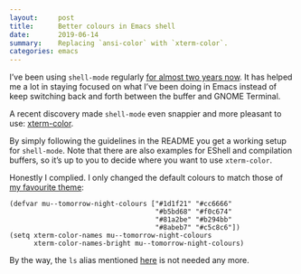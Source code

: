```yaml
---
layout:     post
title:      Better colours in Emacs shell
date:       2019-06-14
summary:    Replacing `ansi-color` with `xterm-color`.
categories: emacs
---
```


I’ve been using `shell-mode` regularly [for almost two years
now](https://manuel-uberti.github.io/emacs/2017/10/07/m-x-shell/). It has helped
me a lot in staying focused on what I’ve been doing in Emacs instead of keep
switching back and forth between the buffer and GNOME Terminal.

A recent discovery made `shell-mode` even snappier and more pleasant to use:
[xterm-color](https://github.com/atomontage/xterm-color).

By simply following the guidelines in the README you get a working setup for
`shell-mode`. Note that there are also examples for EShell and compilation
buffers, so it’s up to you to decide where you want to use `xterm-color`.

Honestly I complied. I only changed the default colours to match those of [my
favourite theme](https://github.com/purcell/color-theme-sanityinc-tomorrow):

``` emacs-lisp
(defvar mu--tomorrow-night-colours ["#1d1f21" "#cc6666"
                                    "#b5bd68" "#f0c674"
                                    "#81a2be" "#b294bb"
                                    "#8abeb7" "#c5c8c6"])
(setq xterm-color-names mu--tomorrow-night-colours
      xterm-color-names-bright mu--tomorrow-night-colours)
```

By the way, the `ls` alias mentioned
[here](https://manuel-uberti.github.io/emacs/2017/10/07/m-x-shell/) is not
needed any more.
